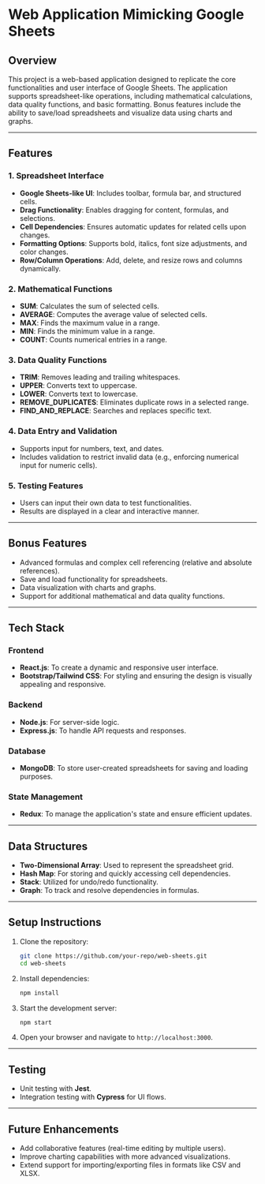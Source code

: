 # **Web Application Mimicking Google Sheets**

## **Overview**
This project is a web-based application designed to replicate the core functionalities and user interface of Google Sheets. The application supports spreadsheet-like operations, including mathematical calculations, data quality functions, and basic formatting. Bonus features include the ability to save/load spreadsheets and visualize data using charts and graphs.

---

## **Features**
### 1. **Spreadsheet Interface**
- **Google Sheets-like UI**: Includes toolbar, formula bar, and structured cells.
- **Drag Functionality**: Enables dragging for content, formulas, and selections.
- **Cell Dependencies**: Ensures automatic updates for related cells upon changes.
- **Formatting Options**: Supports bold, italics, font size adjustments, and color changes.
- **Row/Column Operations**: Add, delete, and resize rows and columns dynamically.

### 2. **Mathematical Functions**
- **SUM**: Calculates the sum of selected cells.
- **AVERAGE**: Computes the average value of selected cells.
- **MAX**: Finds the maximum value in a range.
- **MIN**: Finds the minimum value in a range.
- **COUNT**: Counts numerical entries in a range.

### 3. **Data Quality Functions**
- **TRIM**: Removes leading and trailing whitespaces.
- **UPPER**: Converts text to uppercase.
- **LOWER**: Converts text to lowercase.
- **REMOVE_DUPLICATES**: Eliminates duplicate rows in a selected range.
- **FIND_AND_REPLACE**: Searches and replaces specific text.

### 4. **Data Entry and Validation**
- Supports input for numbers, text, and dates.
- Includes validation to restrict invalid data (e.g., enforcing numerical input for numeric cells).

### 5. **Testing Features**
- Users can input their own data to test functionalities.
- Results are displayed in a clear and interactive manner.

---

## **Bonus Features**
- Advanced formulas and complex cell referencing (relative and absolute references).
- Save and load functionality for spreadsheets.
- Data visualization with charts and graphs.
- Support for additional mathematical and data quality functions.

---

## **Tech Stack**
### **Frontend**
- **React.js**: To create a dynamic and responsive user interface.
- **Bootstrap/Tailwind CSS**: For styling and ensuring the design is visually appealing and responsive.

### **Backend**
- **Node.js**: For server-side logic.
- **Express.js**: To handle API requests and responses.

### **Database**
- **MongoDB**: To store user-created spreadsheets for saving and loading purposes.

### **State Management**
- **Redux**: To manage the application's state and ensure efficient updates.

---

## **Data Structures**
- **Two-Dimensional Array**: Used to represent the spreadsheet grid.
- **Hash Map**: For storing and quickly accessing cell dependencies.
- **Stack**: Utilized for undo/redo functionality.
- **Graph**: To track and resolve dependencies in formulas.

---

## **Setup Instructions**
1. Clone the repository:
   ```bash
   git clone https://github.com/your-repo/web-sheets.git
   cd web-sheets
   ```
2. Install dependencies:
   ```bash
   npm install
   ```
3. Start the development server:
   ```bash
   npm start
   ```
4. Open your browser and navigate to `http://localhost:3000`.

---

## **Testing**
- Unit testing with **Jest**.
- Integration testing with **Cypress** for UI flows.

---

## **Future Enhancements**
- Add collaborative features (real-time editing by multiple users).
- Improve charting capabilities with more advanced visualizations.
- Extend support for importing/exporting files in formats like CSV and XLSX.
